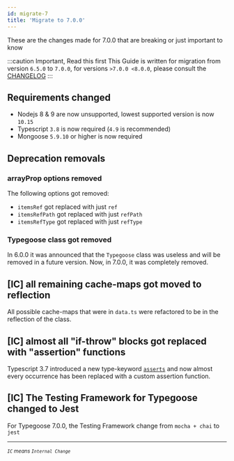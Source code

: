 ```yaml
---
id: migrate-7
title: 'Migrate to 7.0.0'
---
```


These are the changes made for 7.0.0 that are breaking or just important to know

:::caution Important, Read this first
This Guide is written for migration from version `6.5.0` to `7.0.0`, for versions `>7.0.0 <8.0.0`, please consult the [CHANGELOG](https://github.com/typegoose/typegoose/blob/master/CHANGELOG.md)
:::

## Requirements changed

- Nodejs 8 & 9 are now unsupported, lowest supported version is now `10.15`
- Typescript `3.8` is now required (`4.9` is recommended)
- Mongoose `5.9.10` or higher is now required

## Deprecation removals

### arrayProp options removed

The following options got removed:

- `itemsRef` got replaced with just `ref`
- `itemsRefPath` got replaced with just `refPath`
- `itemsRefType` got replaced with just `refType`

### Typegoose class got removed

In 6.0.0 it was announced that the `Typegoose` class was useless and will be removed in a future version. Now, in 7.0.0, it was completely removed.

## [IC] all remaining cache-maps got moved to reflection

All possible cache-maps that were in `data.ts` were refactored to be in the reflection of the class.

## [IC] almost all "if-throw" blocks got replaced with "assertion" functions

Typescript 3.7 introduced a new type-keyword [`asserts`](https://devblogs.microsoft.com/typescript/announcing-typescript-3-7/#assertion-functions) and now almost every occurrence has been replaced with a custom assertion function.

## [IC] The Testing Framework for Typegoose changed to Jest

For Typegoose 7.0.0, the Testing Framework change from `mocha + chai` to `jest`

---

<sub>*`IC` means `Internal Change`*</sub>
